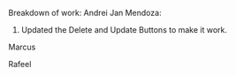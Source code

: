 Breakdown of work:
Andrei Jan Mendoza:
1. Updated the Delete and Update Buttons to make it work. 





Marcus





Rafeel